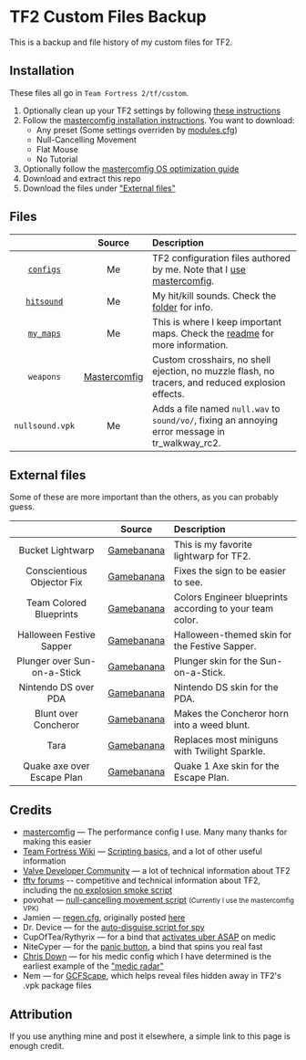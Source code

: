 TF2 Custom Files Backup
=======================

This is a backup and file history of my custom files for TF2.

## Installation

These files all go in `Team Fortress 2/tf/custom`.

1. Optionally clean up your TF2 settings by following [these instructions][mastercomfig-clean]
2. Follow the [mastercomfig installation instructions][mastercomfig]. You want to download:
    * Any preset (Some settings overriden by [modules.cfg](/configs/cfg/overrides/modules.cfg))
    * Null-Cancelling Movement
    * Flat Mouse
    * No Tutorial
3. Optionally follow the [mastercomfig OS optimization guide][mastercomfig-optimization]
4. Download and extract this repo
5. Download the files under ["External files"](#external-files)

## Files

|                                   | Source                               | Description
| :-:                               | :-:                                  | :-
| [`configs`](/config/cfg/)         | Me                                   | TF2 configuration files authored by me. Note that I [use mastercomfig][mastercomfig-customization].
| [`hitsound`](/hitsound/sound/ui/) | Me                                   | My hit/kill sounds. Check the [folder](/hitsound/sound/ui/) for info.
| [`my_maps`](/my_maps/maps/)       | Me                                   | This is where I keep important maps. Check the [readme](/my_maps/maps) for more information.
| `weapons`                         | [Mastercomfig][credits-mastercomfig] | Custom crosshairs, no shell ejection, no muzzle flash, no tracers, and reduced explosion effects.
| `nullsound.vpk`                   | Me                                   | Adds a file named `null.wav` to `sound/vo/`, fixing an annoying error message in tr_walkway_rc2.

## External files

Some of these are more important than the others, as you can probably guess.

|                              | Source                       | Description
| :-:                          | :-:                          | :-
| Bucket Lightwarp             | [Gamebanana][source-bucket]  | This is my favorite lightwarp for TF2.
| Conscientious Objector Fix   | [Gamebanana][source-sign]    | Fixes the sign to be easier to see.
| Team Colored Blueprints      | [Gamebanana][source-bp]      | Colors Engineer blueprints according to your team color.
| Halloween Festive Sapper     | [Gamebanana][source-sapper]  | Halloween-themed skin for the Festive Sapper.
| Plunger over Sun-on-a-Stick  | [Gamebanana][source-plunger] | Plunger skin for the Sun-on-a-Stick.
| Nintendo DS over PDA         | [Gamebanana][source-dspda]   | Nintendo DS skin for the PDA.
| Blunt over Concheror         | [Gamebanana][source-weed]    | Makes the Concheror horn into a weed blunt.
| Tara                         | [Gamebanana][source-tara]    | Replaces most miniguns with Twilight Sparkle.
| Quake axe over Escape Plan   | [Gamebanana][source-qaxe]    | Quake 1 Axe skin for the Escape Plan.

## Credits

* [mastercomfig][credits-mastercomfig]     — The performance config I use. Many many thanks for making this easier
* [Team Fortress Wiki][credits-tf2wiki]    — [Scripting basics][credits-tf2wiki-scripting], and a lot of other useful information
* [Valve Developer Community][credits-vdc] — a lot of technical information about TF2
* [tftv forums][credits-tftv]              -- competitive and technical information about TF2, including the [no explosion smoke script][source-nosmoke]
* povohat                                  — [null-cancelling movement script][credits-nullcancel] <small>(Currently I use the mastercomfig VPK)</small>
* Jamien                                   — [regen.cfg](configs/cfg/regen.cfg), originally posted [here][credits-regen]
* Dr. Device                               — for the [auto-disguise script for spy][credits-autodisguise]
* CupOfTea/Rythyrix                        — for a bind that [activates uber ASAP][credits-instauber] on medic
* NiteCyper                                — for the [panic button][credits-panic], a bind that spins you real fast
* [Chris Down][credits-chrisdown]          — for his medic config which I have determined is the earliest example of the ["medic radar"][credits-chrisdown-radar]
* Nem                                      — for [GCFScape][credits-gcfscape], which helps reveal files hidden away in TF2's .vpk package files

## Attribution

If you use anything mine and post it elsewhere, a simple link to this page is enough credit.

[mastercomfig]:               https://docs.mastercomfig.com/latest/setup/install
[mastercomfig-clean]:         https://docs.mastercomfig.com/latest/setup/clean_up/
[mastercomfig-optimization]:  https://docs.mastercomfig.com/latest/os/
[mastercomfig-customization]: https://docs.mastercomfig.com/latest/customization/custom_configs/

[source-crosshairs]:          https://cfg.tf/tools/crosshairs/
[source-nosmoke]:             http://www.teamfortress.tv/25647/no-explosion-smoke-script
[source-bucket]:              https://gamebanana.com/mods/205374
[source-sign]:                https://gamebanana.com/mods/426147
[source-bp]:                  https://gamebanana.com/mods/434750
[source-sapper]:              https://gamebanana.com/mods/403966
[source-plunger]:             https://gamebanana.com/mods/317015
[source-dspda]:               https://gamebanana.com/mods/479185
[source-weed]:                https://gamebanana.com/mods/475545
[source-tara]:                https://gamebanana.com/mods/404105
[source-qaxe]:                https://gamebanana.com/mods/205029

[credits-tf2wiki]:            https://wiki.teamfortress.com/
[credits-tf2wiki-scripting]:  https://wiki.teamfortress.com/wiki/Scripting
[credits-vdc]:                https://developer.valvesoftware.com/
[credits-tftv]:               https://www.teamfortress.tv/forums
[credits-mastercomfig]:       https://mastercomfig.com
[credits-nullcancel]:         https://web.archive.org/web/20191124005113/http://ozfortress.com/showpost.php?p=624355
[credits-regen]:              https://web.archive.org/web/20130313024621/http://forums.tf2jump.com/index.php?topic=566.0
[credits-autodisguise]:       https://web.archive.org/web/20150404074844/http://tf2wiki.net/wiki/spy_scripts#Toggle_Auto_Disguise_on_attack
[credits-instauber]:          https://web.archive.org/web/20150321060517/http://tf2wiki.net/wiki/Medic_scripts#InstaUber
[credits-panic]:              https://web.archive.org/web/20150327135717/http://tf2wiki.net:80/wiki/Pyro_scripts#Pyro_Panic_Button
[credits-chrisdown]:          https://chrisdown.name/tf2/
[credits-chrisdown-radar]:    https://github.com/tf2configs/tf2configs/blob/master/medic#L42
[credits-gcfscape]:           https://nemstools.github.io/pages/GCFScape.html
[credits-gcfscape-dl]:        https://nemstools.github.io/pages/GCFScape-Download.html
